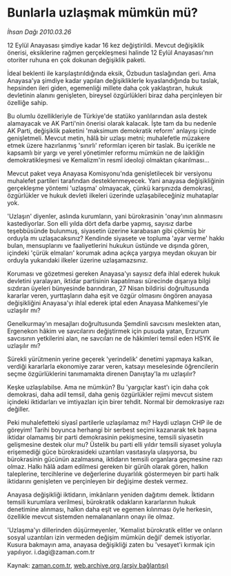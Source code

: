 # Bunlarla uzlaşmak mümkün mü?

*İhsan Dağı 2010.03.26*

<tr><td class="metin" colspan="2" style="padding-top: 20px; padding-left: 5px; ">12 Eylül Anayasası şimdiye kadar 16 kez değiştirildi. Mevcut değişiklik önerisi, eksiklerine rağmen gerçekleşmesi halinde 12 Eylül Anayasası'nın otoriter ruhuna en çok dokunan değişiklik paketi.</td></tr><tr><td class="metin" colspan="2" style="padding-top: 20px; padding-left: 5px; "><p>İdeal beklenti ile karşılaştırıldığında eksik, Özbudun taslağından geri. Ama Anayasa'ya şimdiye kadar yapılan değişikliklerle kıyaslandığında bu taslak, hepsinden ileri giden, egemenliği millete daha çok yaklaştıran, hukuk devletinin alanını genişleten, bireysel özgürlükleri biraz daha perçinleyen bir özelliğe sahip. 
<p>Bu olumlu özellikleriyle de Türkiye'de statüko yanlılarından asla destek alamayacak ve AK Parti'nin önerisi olarak kalacak. İşte tam da bu nedenle AK Parti, değişiklik paketini 'maksimum demokratik reform' anlayışı içinde genişletmeli. Mevcut metin, hâlâ bir uzlaşı metni; muhalefetle müzakere etmek üzere hazırlanmış 'sınırlı' reformları içeren bir taslak. Bu içerikle ne kapsamlı bir yargı ve yerel yönetimler reformu mümkün ne de laikliğin demokratikleşmesi ve Kemalizm'in resmî ideoloji olmaktan çıkarılması...
<p>Mevcut paket veya Anayasa Komisyonu'nda genişletilecek bir versiyonu muhalefet partileri tarafından desteklenmeyecek. Yani anayasa değişikliğinin gerçekleşme yöntemi 'uzlaşma' olmayacak, çünkü karşınızda demokrasi, özgürlükler ve hukuk devleti ilkeleri üzerinde uzlaşabileceğiniz muhataplar yok.
<p>'Uzlaşın' diyenler, aslında kurumların, yani bürokrasinin 'onay'ının alınmasını kastediyorlar. Son elli yılda dört defa darbe yapmış, sayısız darbe teşebbüsünde bulunmuş, siyasetin üzerine karabasan gibi çökmüş bir orduyla mı uzlaşacaksınız? Kendinde siyasete ve topluma 'ayar verme' hakkı bulan, mensuplarını ve faaliyetlerini hukukun üstünde ve dışında gören, içindeki 'çürük elmaları' korumak adına açıkça yargıya meydan okuyan bir orduyla yukarıdaki ilkeler üzerine uzlaşamazsınız.
<p>Koruması ve gözetmesi gereken Anayasa'yı sayısız defa ihlal ederek hukuk devletini yaralayan, iktidar partisinin kapatılması sürecinde dışarıya bilgi sızdıran üyeleri bünyesinde barındıran, 27 Nisan bildirisi doğrultusunda kararlar veren, yurttaşların daha eşit ve özgür olmasını öngören anayasa değişikliğini Anayasa'yı ihlal ederek iptal eden Anayasa Mahkemesi'yle uzlaşılır mı?
<p>Genelkurmay'ın mesajları doğrultusunda Şemdinli savcısını meslekten atan, Ergenekon hâkim ve savcılarını değiştirmek için pusuda yatan, Erzurum savcısının yetkilerini alan, ne savcıları ne de hâkimleri temsil eden HSYK ile uzlaşılır mı?
<p>Sürekli yürütmenin yerine geçerek 'yerindelik' denetimi yapmaya kalkan, verdiği kararlarla ekonomiye zarar veren, katsayı meselesinde öğrencilerin seçme özgürlüklerini tanımamakta direnen Danıştay'la mı uzlaşılır?
<p>Keşke uzlaşılabilse. Ama ne mümkün? Bu 'yargıçlar kast'ı için daha çok demokrasi, daha adil temsil, daha geniş özgürlükler rejimi mevcut sistem içindeki iktidarları ve imtiyazları için birer tehdit. Normal bir demokrasiye razı değiller.
<p>Peki muhalefetteki siyasî partilerle uzlaşılamaz mı? Haydi uzlaşın CHP ile de göreyim! Tarihi boyunca herhangi bir serbest seçimi kazanarak tek başına iktidar olamamış bir parti demokrasinin pekişmesine, temsili siyasetin gelişmesine destek olur mu? Üstelik bu parti elli yıldır temsili siyaset yoluyla erişemediği güce bürokrasideki uzantıları vasıtasıyla ulaşıyorsa, bu bürokrasinin gücünün azalmasına, iktidarın temsili organlara geçmesine razı olmaz. Halkı hâlâ adam edilmesi gereken bir gürûh olarak gören, halkın taleplerine, tercihlerine ve değerlerine duyarlılık göstermeyen bir parti halk iktidarını genişleten ve perçinleyen bir değişime destek vermez.
<p>Anayasa değişikliği iktidarın, imkânların yeniden dağıtımı demek. İktidarın temsili kurumlara verilmesi, bürokratik odakların kararlarının hukuk denetimine alınması, halkın daha eşit ve egemen kılınması öyle herkesin, özellikle mevcut sistemden nemalananların onayı ile olmaz.
<p>'Uzlaşma'yı dillerinden düşürmeyenler, 'Kemalist bürokratik elitler ve onların sosyal uzantıları izin vermeden değişim mümkün değil' demek istiyorlar. Kusura bakmayın ama, anayasa değişikliği zaten bu 'vesayet'i kırmak için yapılıyor. i.dagi@zaman.com.tr<br/></p></p></p></p></p></p></p></p></p></p></p></td></tr>

Kaynak: [zaman.com.tr](http://zaman.com.tr/yazar.do?yazino=965824), [web.archive.org (arşiv bağlantısı)](http://web.archive.org/web/20100407085309/http://www.zaman.com.tr:80/yazar.do?yazino=965824)
